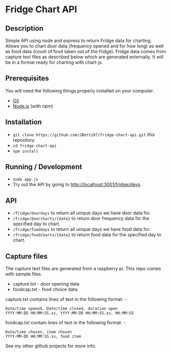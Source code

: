 # Fridge Chart API

## Description
Simple API using node and express to return Fridge data for charting.
Allows you to chart door data (frequency opened and for how long) as well as food data (count of food taken out of the fridge).
Fridge data comes from capture text files as described below which are generated externally.
It will be in a format ready for charting with chart-js.

## Prerequisites

You will need the following things properly installed on your computer.

* [Git](https://git-scm.com/)
* [Node.js](https://nodejs.org/) (with npm)

## Installation

* `git clone https://github.com/JBetts97/fridge-chart-api.git` this repository
* `cd fridge-chart-api`
* `npm install`

## Running / Development

* `node app.js`
* Try out the API by going to [http://localhost:3001/fridge/days](http://localhost:3001/fridge/days).


## API
* `/fridge/doordays` to return all unique days we have door data for.
* `/fridge/doorcharts/{date}` to return door frequency data for the specified day to chart. 
* `/fridge/fooddays` to return all unique days we have food data for.
* `/fridge/foodcharts/{date}` to return food data for the specified day to chart. 

## Capture files
The capture text files are generated from a raspberry pi.  This repo comes with sample files.
* capture.txt - door opening data
* foodcap.txt - food choice data

capture.txt contains lines of text in the following format: -
```
Date/time opened, Date/time closed, duration open
YYYY-MM-DD HH:MM:SS.ss, YYYY-MM-DD HH:MM:SS.ss, HH:MM:SS
```

foodcap.txt contain lines of text in the following format: -
```
Date/time chosen, item chosen
YYYY-MM-DD HH:MM:SS.ss, food item
```

See my other github projects for more info.

